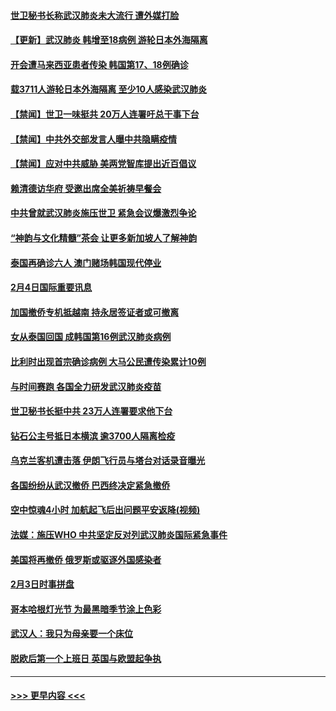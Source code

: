 #### [世卫秘书长称武汉肺炎未大流行 遭外媒打脸](../pages/prog202/a102769679.md?t=02051533) 
#### [【更新】武汉肺炎 韩增至18病例 游轮日本外海隔离](../pages/prog202/a102758911.md?t=02051533) 
#### [开会遭马来西亚患者传染 韩国第17、18例确诊](../pages/prog202/a102769600.md?t=02051533) 
#### [载3711人游轮日本外海隔离 至少10人感染武汉肺炎](../pages/prog202/a102769538.md?t=02051533) 
#### [【禁闻】世卫一味挺共 20万人连署吁总干事下台](../pages/prog202/a102769445.md?t=02051533) 
#### [【禁闻】中共外交部发言人曝中共隐瞒疫情](../pages/prog202/a102769400.md?t=02051533) 
#### [【禁闻】应对中共威胁 美两党智库提出近百倡议](../pages/prog202/a102769357.md?t=02051533) 
#### [赖清德访华府  受邀出席全美祈祷早餐会](../pages/prog202/a102769350.md?t=02051533) 
#### [中共曾就武汉肺炎施压世卫 紧急会议爆激烈争论](../pages/prog202/a102769312.md?t=02051533) 
#### [“神韵与文化精髓”茶会 让更多新加坡人了解神韵](../pages/prog202/a102769286.md?t=02051533) 
#### [泰国再确诊六人 澳门赌场韩国现代停业](../pages/prog202/a102769239.md?t=02051533) 
#### [2月4日国际重要讯息](../pages/prog202/a102768884.md?t=02051533) 
#### [加国撤侨专机抵越南 持永居签证者或可撤离](../pages/prog202/a102768877.md?t=02051533) 
#### [女从泰国回国 成韩国第16例武汉肺炎病例](../pages/prog202/a102768669.md?t=02051533) 
#### [比利时出现首宗确诊病例 大马公民遭传染累计10例](../pages/prog202/a102768824.md?t=02051533) 
#### [与时间赛跑 各国全力研发武汉肺炎疫苗](../pages/prog202/a102768738.md?t=02051533) 
#### [世卫秘书长挺中共 23万人连署要求他下台](../pages/prog202/a102768717.md?t=02051533) 
#### [钻石公主号抵日本横滨 逾3700人隔离检疫](../pages/prog202/a102768714.md?t=02051533) 
#### [乌克兰客机遭击落 伊朗飞行员与塔台对话录音曝光](../pages/prog202/a102768645.md?t=02051533) 
#### [各国纷纷从武汉撤侨 巴西终决定紧急撤侨](../pages/prog202/a102768630.md?t=02051533) 
#### [空中惊魂4小时 加航起飞后出问题平安返降(视频)](../pages/prog202/a102768601.md?t=02051533) 
#### [法媒：施压WHO 中共坚定反对列武汉肺炎国际紧急事件](../pages/prog202/a102768584.md?t=02051533) 
#### [美国将再撤侨 俄罗斯或驱逐外国感染者](../pages/prog202/a102768247.md?t=02051533) 
#### [2月3日时事拼盘](../pages/prog202/a102768402.md?t=02051533) 
#### [哥本哈根灯光节 为最黑暗季节涂上色彩](../pages/prog202/a102768369.md?t=02051533) 
#### [武汉人：我只为母亲要一个床位](../pages/prog202/a102768250.md?t=02051533) 
#### [脱欧后第一个上班日 英国与欧盟起争执](../pages/prog202/a102768252.md?t=02051533) 

----
#### [ >>> 更早内容 <<< ](../indexes/prog202-earlier.md)
